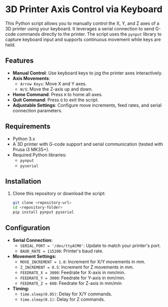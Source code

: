 # 3D Printer Axis Control via Keyboard

This Python script allows you to manually control the X, Y, and Z axes of a 3D printer using your keyboard. It leverages a serial connection to send G-code commands directly to the printer. The script uses the `pynput` library to capture keyboard input and supports continuous movement while keys are held.

## Features

- **Manual Control**: Use keyboard keys to jog the printer axes interactively.
- **Axis Movements**:
  - `Arrow Keys`: Move X and Y axes.
  - `W/S`: Move the Z-axis up and down.
- **Home Command**: Press `H` to home all axes.
- **Quit Command**: Press `Q` to exit the script.
- **Adjustable Settings**: Configure move increments, feed rates, and serial connection parameters.

## Requirements

- Python 3.x
- A 3D printer with G-code support and serial communication (tested with Prusa i3 MK3S+).
- Required Python libraries:
  - `pynput`
  - `pyserial`

## Installation

1. Clone this repository or download the script:
   ```bash
   git clone <repository-url>
   cd <repository-folder>
   pip install pynput pyserial
   ```
## Configuration

- **Serial Connection:**
  - `SERIAL_PORT = '/dev/ttyACM0'`: Update to match your printer's port.
  - `BAUD_RATE = 115200`: Printer's baud rate.
- **Movement Settings:**
  - `MOVE_INCREMENT = 1.0`: Increment for X/Y movements in mm.
  - `Z_INCREMENT = 0.5`: Increment for Z movements in mm.
  - `FEEDRATE_X = 3000`: Feedrate for X-axis in mm/min.
  - `FEEDRATE_Y = 3000`: Feedrate for Y-axis in mm/min.
  - `FEEDRATE_Z = 600`: Feedrate for Z-axis in mm/min
- **Timing:**
  - `time.sleep(0.05)`: Delay for X/Y commands.
  - `time.sleep(0.1)`: Delay for Z commands.


   
